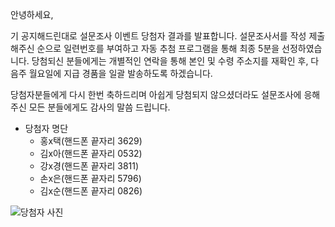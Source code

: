 안녕하세요,

기 공지해드린대로 설문조사 이벤트 당첨자 결과를 발표합니다. 설문조사서를 작성 제출해주신 순으로 일련번호를 부여하고 자동 추첨 프로그램을 통해 최종 5분을 선정하였습니다. 당첨되신 분들에게는 개별적인 연락을 통해 본인 및 수령 주소지를 재확인 후, 다음주 월요일에 지급 경품을 일괄 발송하도록 하겠습니다.

당첨자분들에게 다시 한번 축하드리며 아쉽게 당첨되지 않으셨더라도 설문조사에 응해주신 모든 분들에게도 감사의 말씀 드립니다.

- 당첨자 명단
  - 홍x택(핸드폰 끝자리 3629)
  - 김x아(핸드폰 끝자리 0532)
  - 강x경(핸드폰 끝자리 3811)
  - 손x은(핸드폰 끝자리 5796)
  - 김x순(핸드폰 끝자리 0826)

![당첨자 사진](http://imageshack.us/a/img706/8753/71598064.jpg)